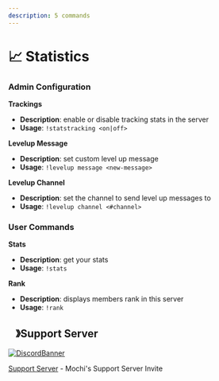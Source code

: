 ```yaml
---
description: 5 commands
---
```


# 📈 Statistics

### Admin Configuration

**Trackings**
- **Description**: enable or disable tracking stats in the server
- **Usage**: `!statstracking <on|off>`

**Levelup Message**
- **Description**: set custom level up message
- **Usage**: `!levelup message <new-message>`

**Levelup Channel**
- **Description**: set the channel to send level up messages to
- **Usage**: `!levelup channel <#channel>`

### User Commands

**Stats**
- **Description**: get your stats
- **Usage**: `!stats`

**Rank**
- **Description**: displays members rank in this server
- **Usage**: `!rank`


## <img src="https://cdn.discordapp.com/emojis/1036083490292244493.png" width="15px" height="15px">》Support Server
[![DiscordBanner](https://invidget.switchblade.xyz/uMgS9evnmv)](https://discord.gg/uMgS9evnmv)

[Support Server](https://discord.gg/uMgS9evnmv) - Mochi's Support Server Invite
